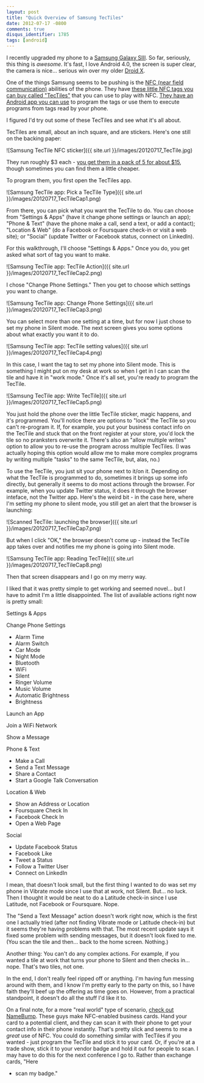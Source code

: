 ```yaml
---
layout: post
title: "Quick Overview of Samsung TecTiles"
date: 2012-07-17 -0800
comments: true
disqus_identifier: 1785
tags: [android]
---
```

I recently upgraded my phone to a [Samsung Galaxy
SIII](http://www.samsung.com/GalaxySIII). So far, seriously, this thing
is *awesome*. It's fast, I love Android 4.0, the screen is super clear,
the camera is nice... serious win over my older [Droid
X](http://en.wikipedia.org/wiki/Droid_X).

One of the things Samsung seems to be pushing is the [NFC (near field
communication)](http://en.wikipedia.org/wiki/Near_field_communication)
abilities of the phone. They have [these little NFC tags you can buy
called "TecTiles"](http://www.amazon.com/dp/B0089VO7RY?tag=mhsvortex)
that you can use to play with NFC. [They have an Android app you can
use](https://play.google.com/store/apps/details?id=com.samsung.tectile)
to program the tags or use them to execute programs from tags read by
your phone.

I figured I'd try out some of these TecTiles and see what it's all
about.

TecTiles are small, about an inch square, and are stickers. Here's one
still on the backing paper:

![Samsung TecTile NFC
sticker]({{ site.url }}/images/20120717_TecTile.jpg)

They run roughly $3 each - [you get them in a pack of 5 for about
$15](http://www.amazon.com/dp/B0089VO7RY?tag=mhsvortex), though
sometimes you can find them a little cheaper.

To program them, you first open the TecTiles app.

![Samsung TecTile app: Pick a TecTile
Type]({{ site.url }}/images/20120717_TecTileCap1.png)

From there, you can pick what you want the TecTile to do. You can choose
from "Settings & Apps" (have it change phone settings or launch an app);
"Phone & Text" (have the phone make a call, send a text, or add a
contact); "Location & Web" (do a Facebook or Foursquare check-in or
visit a web site); or "Social" (update Twitter or Facebook status,
connect on LinkedIn).

For this walkthrough, I'll choose "Settings & Apps." Once you do, you
get asked what sort of tag you want to make.

![Samsung TecTile app: TecTile
Action]({{ site.url }}/images/20120717_TecTileCap2.png)

I chose "Change Phone Settings." Then you get to choose which settings
you want to change.

![Samsung TecTile app: Change Phone
Settings]({{ site.url }}/images/20120717_TecTileCap3.png)

You can select more than one setting at a time, but for now I just chose
to set my phone in Silent mode. The next screen gives you some options
about what exactly you want it to do.

![Samsung TecTile app: TecTile setting
values]({{ site.url }}/images/20120717_TecTileCap4.png)

In this case, I want the tag to set my phone into Silent mode. This is
something I might put on my desk at work so when I get in I can scan the
tile and have it in "work mode." Once it's all set, you're ready to
program the TecTile.

![Samsung TecTile app: Write
TecTile]({{ site.url }}/images/20120717_TecTileCap5.png)

You just hold the phone over the little TecTile sticker, magic happens,
and it's programmed. You'll notice there are options to "lock" the
TecTile so you can't re-program it. If, for example, you put your
business contact info on the TecTile and stuck that on the front
register at your store, you'd lock the tile so no pranksters overwrite
it. There's also an "allow multiple writes" option to allow you to
re-use the program across multiple TecTiles. (I was actually hoping this
option would allow me to make more complex programs by writing multiple
"tasks" to the same TecTile, but, alas, no.)

To use the TecTile, you just sit your phone next to it/on it. Depending
on what the TecTile is programmed to do, sometimes it brings up some
info directly, but generally it seems to do most actions through the
browser. For example, when you update Twitter status, it does it through
the browser inteface, not the Twitter app. Here's the weird bit - in the
case here, where I'm setting my phone to silent mode, you still get an
alert that the browser is launching:

![Scanned TecTile: launching the
browser]({{ site.url }}/images/20120717_TecTileCap7.png)

But when I click "OK," the browser doesn't come up - instead the TecTile
app takes over and notifies me my phone is going into Silent mode.

![Samsung TecTile app: Reading
TecTile]({{ site.url }}/images/20120717_TecTileCap8.png)

Then that screen disappears and I go on my merry way.

I liked that it was pretty simple to get working and seemed novel... but
I have to admit I'm a little disappointed. The list of available actions
right now is pretty small:

Settings & Apps

Change Phone Settings

- Alarm Time
- Alarm Switch
- Car Mode
- Night Mode
- Bluetooth
- WiFi
- Silent
- Ringer Volume
- Music Volume
- Automatic Brightness
- Brightness

Launch an App

Join a WiFi Network

Show a Message

Phone & Text

- Make a Call
- Send a Text Message
- Share a Contact
- Start a Google Talk Conversation

Location & Web

- Show an Address or Location
- Foursquare Check In
- Facebook Check In
- Open a Web Page

Social

- Update Facebook Status
- Facebook Like
- Tweet a Status
- Follow a Twitter User
- Connect on LinkedIn

I mean, that doesn't look small, but the first thing I wanted to do was
set my phone in Vibrate mode since I use that at work, not Silent.
But... no luck. Then I thought it would be neat to do a Latitude
check-in since I use Latitude, not Facebook or Foursquare. Nope.

The "Send a Text Message" action doesn't work right now, which is the
first one I actually tried (after not finding Vibrate mode or Latitude
check-in) but it seems they're having problems with that. The most
recent update says it fixed some problem with sending messages, but it
doesn't look fixed to me. (You scan the tile and then... back to the
home screen. Nothing.)

Another thing: You can't do any complex actions. For example, if you
wanted a tile at work that turns your phone to Silent and then checks
in... nope. That's two tiles, not one.

In the end, I don't really feel ripped off or anything. I'm having fun
messing around with them, and I know I'm pretty early to the party on
this, so I have faith they'll beef up the offering as time goes on.
However, from a practical standpoint, it doesn't do all the stuff I'd
like it to.

On a final note, for a more "real world" type of scenario, [check out
NameBump](http://namebump.com/). These guys make NFC-enabled business
cards. Hand your card to a potential client, and they can scan it with
their phone to get your contact info in their phone instantly. That's
pretty slick and seems to me a *great* use of NFC. You could do
something similar with TecTiles if you wanted - just program the TecTile
and stick it to your card. Or, if you're at a trade show, stick it to
your vendor badge and hold it out for people to scan. I may have to do
this for the next conference I go to. Rather than exchange cards, "Here

- scan my badge."
